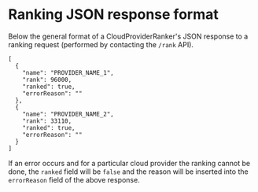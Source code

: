 # Ranking JSON response format
Below the general format of a CloudProviderRanker's JSON response to a ranking request (performed by contacting the ```/rank``` API).
```
[
  {
    "name": "PROVIDER_NAME_1",
    "rank": 96000,
    "ranked": true,
    "errorReason": ""
  },
  {
    "name": "PROVIDER_NAME_2",
    "rank": 33110,
    "ranked": true,
    "errorReason": ""
  }
]
```

If an error occurs and for a particular cloud provider the ranking cannot be done, the ```ranked``` field will be ```false``` and the reason will be inserted into the ```errorReason``` field of the above response. 